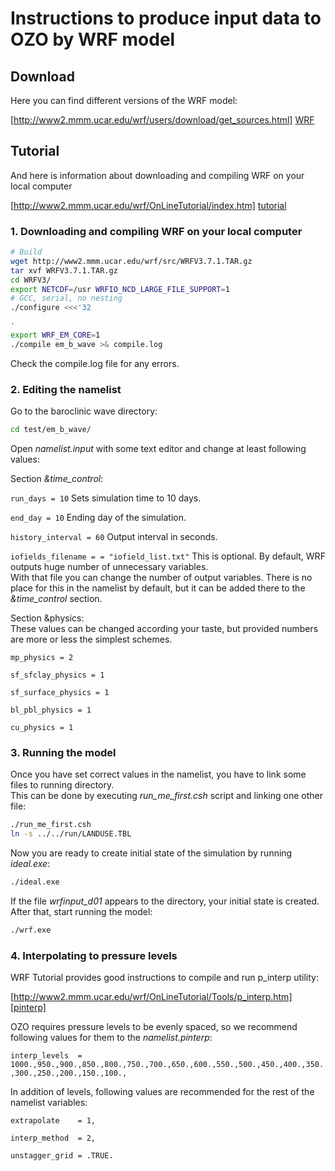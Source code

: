 
# Instructions to produce input data to OZO by WRF model

## Download

Here you can find different versions of the WRF model:

[http://www2.mmm.ucar.edu/wrf/users/download/get_sources.html] [WRF]

## Tutorial

And here is information about downloading and compiling WRF on your local computer

[http://www2.mmm.ucar.edu/wrf/OnLineTutorial/index.htm] [tutorial]


### 1. Downloading and compiling WRF on your local computer
```sh
# Build
wget http://www2.mmm.ucar.edu/wrf/src/WRFV3.7.1.TAR.gz
tar xvf WRFV3.7.1.TAR.gz
cd WRFV3/
export NETCDF=/usr WRFIO_NCD_LARGE_FILE_SUPPORT=1
# GCC, serial, no nesting
./configure <<<'32

'
export WRF_EM_CORE=1
./compile em_b_wave >& compile.log
```
Check the compile.log file for any errors.

### 2. Editing the namelist 

Go to the baroclinic wave directory:  
```sh
cd test/em_b_wave/
```
Open _namelist.input_ with some text editor and change at least following values:  

Section _&time\_control_:  


`run_days = 10` Sets simulation time to 10 days. 

`end_day = 10` Ending day of the simulation.  

`history_interval = 60` Output interval in seconds. 

`iofields_filename = = "iofield_list.txt"` This is optional. By default, WRF outputs huge number of unnecessary variables.  
With that file you can change the number of output variables. There is no place for this in the namelist by default, but it can be added there to the _&time\_control_ section.


Section &physics:  
These values can be changed according your taste, but provided numbers are more or less the simplest schemes.  

`mp_physics = 2`  

`sf_sfclay_physics = 1`  

`sf_surface_physics = 1`  

`bl_pbl_physics = 1`  

`cu_physics = 1`  


### 3. Running the model
Once you have set correct values in the namelist, you have to link some files to running directory.  
This can be done by executing _run\_me\_first.csh_ script and linking one other file:

```sh
./run_me_first.csh
ln -s ../../run/LANDUSE.TBL
```

Now you are ready to create initial state of the simulation by running _ideal.exe_:

```sh
./ideal.exe
```

If the file _wrfinput\_d01_ appears to the directory, your initial state is created.  
After that, start running the model:

```sh
./wrf.exe
```

### 4. Interpolating to pressure levels


WRF Tutorial provides good instructions to compile and run p\_interp utility:

[http://www2.mmm.ucar.edu/wrf/OnLineTutorial/Tools/p_interp.htm][pinterp]



OZO requires pressure levels to be evenly spaced, so we recommend following values for them to the _namelist.pinterp_:  

`interp_levels  = 1000.,950.,900.,850.,800.,750.,700.,650.,600.,550.,500.,450.,400.,350.,300.,250.,200.,150.,100.,`  


In addition of levels, following values are recommended for the rest of the namelist variables:  

`extrapolate    = 1,`

`interp_method  = 2,`  

`unstagger_grid = .TRUE.`  



[//]: # (Reference links)

[WRF]: <https://software.intel.com/en-us/articles/free_mkl>
[tutorial]: <http://www2.mmm.ucar.edu/wrf/OnLineTutorial/index.htm>
[pinterp]: <http://www2.mmm.ucar.edu/wrf/OnLineTutorial/Tools/p_interp.htm>
